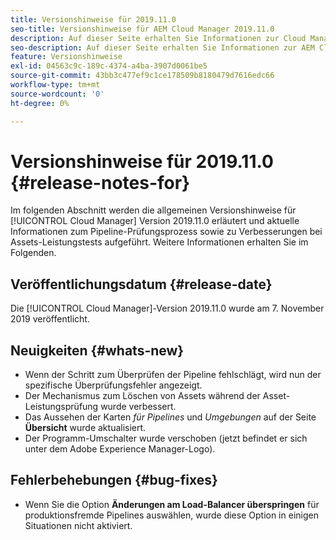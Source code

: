 ```yaml
---
title: Versionshinweise für 2019.11.0
seo-title: Versionshinweise für AEM Cloud Manager 2019.11.0
description: Auf dieser Seite erhalten Sie Informationen zur Cloud Manager-Version 2019.11.0.
seo-description: Auf dieser Seite erhalten Sie Informationen zur AEM Cloud Manager-Version 2019.11.0.
feature: Versionshinweise
exl-id: 04563c9c-189c-4374-a4ba-3907d0061be5
source-git-commit: 43bb3c477ef9c1ce178509b8180479d7616edc66
workflow-type: tm+mt
source-wordcount: '0'
ht-degree: 0%

---
```


# Versionshinweise für 2019.11.0 {#release-notes-for}

Im folgenden Abschnitt werden die allgemeinen Versionshinweise für [!UICONTROL Cloud Manager] Version 2019.11.0 erläutert und aktuelle Informationen zum Pipeline-Prüfungsprozess sowie zu Verbesserungen bei Assets-Leistungstests aufgeführt.
Weitere Informationen erhalten Sie im Folgenden.

## Veröffentlichungsdatum {#release-date}

Die [!UICONTROL Cloud Manager]-Version 2019.11.0 wurde am 7. November 2019 veröffentlicht.

## Neuigkeiten {#whats-new}

* Wenn der Schritt zum Überprüfen der Pipeline fehlschlägt, wird nun der spezifische Überprüfungsfehler angezeigt.
* Der Mechanismus zum Löschen von Assets während der Asset-Leistungsprüfung wurde verbessert.
* Das Aussehen der Karten *für Pipelines* und *Umgebungen* auf der Seite **Übersicht** wurde aktualisiert.
* Der Programm-Umschalter wurde verschoben (jetzt befindet er sich unter dem Adobe Experience Manager-Logo).

## Fehlerbehebungen {#bug-fixes}

* Wenn Sie die Option **Änderungen am Load-Balancer überspringen** für produktionsfremde Pipelines auswählen, wurde diese Option in einigen Situationen nicht aktiviert.
